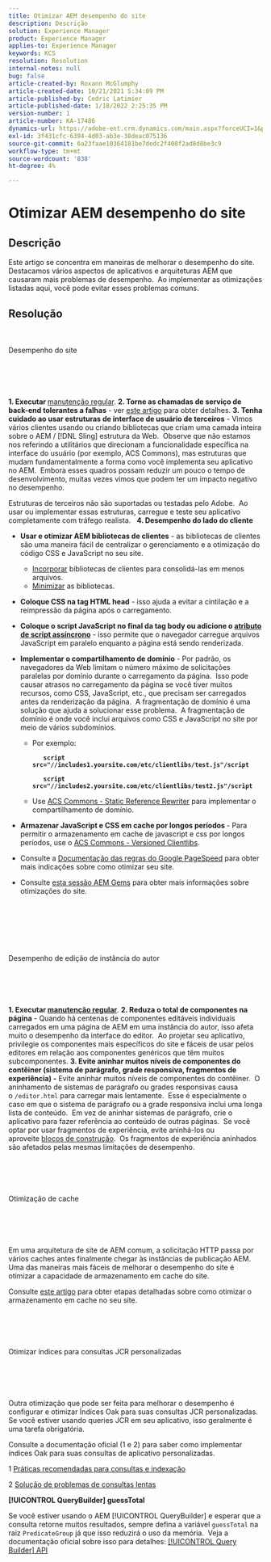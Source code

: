 ```yaml
---
title: Otimizar AEM desempenho do site
description: Descrição
solution: Experience Manager
product: Experience Manager
applies-to: Experience Manager
keywords: KCS
resolution: Resolution
internal-notes: null
bug: false
article-created-by: Roxann McGlumphy
article-created-date: 10/21/2021 5:34:09 PM
article-published-by: Cedric Latimier
article-published-date: 1/18/2022 2:25:35 PM
version-number: 1
article-number: KA-17486
dynamics-url: https://adobe-ent.crm.dynamics.com/main.aspx?forceUCI=1&pagetype=entityrecord&etn=knowledgearticle&id=a788e014-9532-ec11-b6e5-000d3a5ba97a
exl-id: 3f431cfc-6394-4d03-ab3e-38deac075136
source-git-commit: 6a23faae10364181be7dedc2f408f2ad8d8be3c9
workflow-type: tm+mt
source-wordcount: '838'
ht-degree: 4%

---
```


# Otimizar AEM desempenho do site

## Descrição


Este artigo se concentra em maneiras de melhorar o desempenho do site.  Destacamos vários aspectos de aplicativos e arquiteturas AEM que causaram mais problemas de desempenho.  Ao implementar as otimizações listadas aqui, você pode evitar esses problemas comuns.


## Resolução

<br><br>Desempenho do site<br><br><br><br> <br><br>
<b>1. Executar </b>[manutenção regular](https://helpx.adobe.com/experience-manager/kb/AEM6-Maintenance-Guide.html).
<b>2. Torne as chamadas de serviço de back-end tolerantes a falhas</b> - ver [este artigo](https://helpx.adobe.com/experience-manager/kb/backend-web-service-call-blocking-threads-AEM.html) para obter detalhes.
<b>3. Tenha cuidado ao usar estruturas de interface de usuário de terceiros</b> - Vimos vários clientes usando ou criando bibliotecas que criam uma camada inteira sobre o AEM / [!DNL Sling] estrutura da Web.  Observe que não estamos nos referindo a utilitários que direcionam a funcionalidade específica na interface do usuário (por exemplo, ACS Commons), mas estruturas que mudam fundamentalmente a forma como você implementa seu aplicativo no AEM.  Embora esses quadros possam reduzir um pouco o tempo de desenvolvimento, muitas vezes vimos que podem ter um impacto negativo no desempenho.

Estruturas de terceiros não são suportadas ou testadas pelo Adobe.  Ao usar ou implementar essas estruturas, carregue e teste seu aplicativo completamente com tráfego realista.  
<b>4. Desempenho do lado do cliente</b>

- <b>Usar e otimizar AEM bibliotecas de clientes</b> - as bibliotecas de clientes são uma maneira fácil de centralizar o gerenciamento e a otimização do código CSS e JavaScript no seu site.

   - [Incorporar](https://experienceleague.adobe.com/docs/experience-manager-release-information/aem-release-updates/previous-updates/aem-previous-versions.html?lang=pt-BR) bibliotecas de clientes para consolidá-las em menos arquivos.
   - [Minimizar](https://helpx.adobe.com/experience-manager/6-3/sites/developing/using/clientlibs.html) as bibliotecas.
- <b>Coloque CSS na tag HTML head</b> - isso ajuda a evitar a cintilação e a reimpressão da página após o carregamento.
- <b>Coloque o script JavaScript no final da tag body ou adicione o [atributo de script assíncrono](https://github.com/nateyolles/aem-clientlib-async)</b> - isso permite que o navegador carregue arquivos JavaScript em paralelo enquanto a página está sendo renderizada.
- <b>Implementar o compartilhamento de domínio</b> - Por padrão, os navegadores da Web limitam o número máximo de solicitações paralelas por domínio durante o carregamento da página.  Isso pode causar atrasos no carregamento da página se você tiver muitos recursos, como CSS, JavaScript, etc., que precisam ser carregados antes da renderização da página.  A fragmentação de domínio é uma solução que ajuda a solucionar esse problema.  A fragmentação de domínio é onde você inclui arquivos como CSS e JavaScript no site por meio de vários subdomínios.

   - Por exemplo:

      <b>

      ```
         script src="//includes1.yoursite.com/etc/clientlibs/test.js"/script
      
         script src="//includes2.yoursite.com/etc/clientlibs/test2.js"/script
      ```


      </b>
   - Use [ACS Commons - Static Reference Rewriter](https://adobe-consulting-services.github.io/acs-aem-commons/features/utils-and-apis/static-reference-rewriter/index.html) para implementar o compartilhamento de domínio.
- <b>Armazenar JavaScript e CSS em cache por longos períodos </b>- Para permitir o armazenamento em cache de javascript e css por longos períodos, use o [ACS Commons - Versioned Clientlibs](https://adobe-consulting-services.github.io/acs-aem-commons/features/versioned-clientlibs/index.html).
- Consulte a [Documentação das regras do Google PageSpeed](https://developers.google.com/speed/docs/insights/rules) para obter mais indicações sobre como otimizar seu site.
- Consulte [esta sessão AEM Gems](https://docs.adobe.com/ddc/en/gems/aem-web-performance.html) para obter mais informações sobre otimizações do site.

<br><br><br><br> <br><br>Desempenho de edição de instância do autor<br><br><br><br> <br><br>
<b>1. Executar [manutenção regular](https://helpx.adobe.com/experience-manager/kb/AEM6-Maintenance-Guide.html)</b>.
<b>2. Reduza o total de componentes na página</b> - Quando há centenas de componentes editáveis individuais carregados em uma página de AEM em uma instância do autor, isso afeta muito o desempenho da interface do editor.  Ao projetar seu aplicativo, privilegie os componentes mais específicos do site e fáceis de usar pelos editores em relação aos componentes genéricos que têm muitos subcomponentes.
<b>3. Evite aninhar muitos níveis de componentes do contêiner (sistema de parágrafo, grade responsiva, fragmentos de experiência) -</b> Evite aninhar muitos níveis de componentes do contêiner.  O aninhamento de sistemas de parágrafo ou grades responsivas causa o `/editor.html` para carregar mais lentamente.  Esse é especialmente o caso em que o sistema de parágrafo ou a grade responsiva inclui uma longa lista de conteúdo.  Em vez de aninhar sistemas de parágrafo, crie o aplicativo para fazer referência ao conteúdo de outras páginas.  Se você optar por usar fragmentos de experiência, evite aninhá-los ou aproveite [blocos de construção](https://helpx.adobe.com/experience-manager/kt/sites/using/building-blocks-experience-fragment-feature-video-use.html).  Os fragmentos de experiência aninhados são afetados pelas mesmas limitações de desempenho.
<br><br><br><br> <br><br>Otimização de cache<br><br><br><br> <br><br>
Em uma arquitetura de site de AEM comum, a solicitação HTTP passa por vários caches antes finalmente chegar às instâncias de publicação AEM.  Uma das maneiras mais fáceis de melhorar o desempenho do site é otimizar a capacidade de armazenamento em cache do site.

Consulte [este artigo](https://helpx.adobe.com/experience-manager/kb/optimizing-aem-site-caches.html) para obter etapas detalhadas sobre como otimizar o armazenamento em cache no seu site.
<br><br><br><br> <br><br>Otimizar índices para consultas JCR personalizadas<br><br><br><br> <br><br>
Outra otimização que pode ser feita para melhorar o desempenho é configurar e otimizar Índices Oak para suas consultas JCR personalizadas.  Se você estiver usando queries JCR em seu aplicativo, isso geralmente é uma tarefa obrigatória.

Consulte a documentação oficial (1 e 2) para saber como implementar índices Oak para suas consultas de aplicativo personalizadas.

1 [Práticas recomendadas para consultas e indexação](https://experienceleague.adobe.com/docs/experience-manager-65/deploying/practices/best-practices-for-queries-and-indexing.html?lang=pt-BR)

2 [Solução de problemas de consultas lentas](https://experienceleague.adobe.com/docs/experience-manager-65/developing/bestpractices/troubleshooting-slow-queries.html?lang=en)



<b>[!UICONTROL QueryBuilder] guessTotal</b>

Se você estiver usando o AEM [!UICONTROL QueryBuilder] e esperar que a consulta retorne muitos resultados, sempre defina a variável `guessTotal` na raiz `PredicateGroup` já que isso reduzirá o uso da memória.  Veja a documentação oficial sobre isso para detalhes: [[!UICONTROL Query Builder] API](https://experienceleague.adobe.com/docs/experience-manager-65/developing/platform/query-builder/querybuilder-api.html?lang=en#using-p-guesstotal-to-return-the-results)
